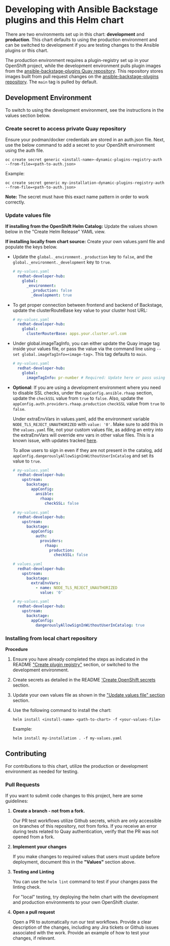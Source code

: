 # Developing with Ansible Backstage plugins and this Helm chart

There are two environments set up in this chart: **development** and **production**. This chart defaults to using the production environment and can be switched to development if you are testing changes to the Ansible plugins or this chart.  

The production environment requires a plugin-registry set up in your OpenShift project, while the development environment pulls plugin images from the [ansible-backstage-plugins Quay repository](https://quay.io/repository/ansible/ansible-backstage-plugins). This repository stores images built from pull request changes on the [ansible-backstage-plugins repository](https://github.com/ansible/ansible-backstage-plugins/tree/main). The `main` tag is pulled by default. 

## Development Environment

To switch to using the development environment, see the instructions in the values section below. 

### Create secret to access private Quay repository

Ensure your podman/docker credentials are stored in an auth.json file. Next, use the below command to add a secret to your OpenShift environment using the auth file.

```console
oc create secret generic <install-name>-dynamic-plugins-registry-auth --from-file=<path-to-auth.json>
```

Example:
```console
oc create secret generic my-installation-dynamic-plugins-registry-auth --from-file=<path-to-auth.json>
```

**Note:** The secret must have this exact name pattern in order to work correctly.

### Update values file

**If installing from the OpenShift Helm Catalog:** Update the values shown below in the "Create Helm Release" YAML view. 

**If installing locally from chart source:** Create your own values.yaml file and populate the keys below. 

- Update the `global._environment._production` key to `false`, and the `global._environment._development` key to `true`.
 
     ```yaml
     # my-values.yaml
       redhat-developer-hub:
         global:
           _environment:
             _production: false
             _development: true
     ```

- To get proper connection between frontend and backend of Backstage, update the clusterRouteBase key value to your cluster host URL:

     ```yaml
     # my-values.yaml
       redhat-developer-hub:
         global:
           clusterRouterBase: apps.your.cluster.url.com
     ```

- Under global.imageTagInfo, you can either update the Quay image tag inside your values file, or pass the value via the command line using `--set global.imageTagInfo=<image-tag>`. This tag defaults to `main`. 

     ```yaml
     # my-values.yaml
       redhat-developer-hub:
         global:
           imageTagInfo: pr-number # Required: Update here or pass using --set
     ```

- **Optional**: If you are using a development environment where you need to disable SSL checks, under the `appConfig.ansible.rhaap` section, update the `checkSSL` value from `true` to `false`. Also, update the `appConfig.auth.providers.rhaap.production` `checkSSL` value from `true` to `false`. 

    Under extraEnvVars in values.yaml, add the environment variable `NODE_TLS_REJECT_UNAUTHORIZED` with `value: '0'`. Make sure to add this in the `values.yaml` file, not your custom values file, as adding an entry into the extraEnvVars will override env vars in other value files. This is a known issue, with updates tracked [here](https://issues.redhat.com/browse/RHIDP-6082). 

    To allow users to sign in even if they are not present in the catalog, add `appConfig.dangerouslyAllowSignInWithoutUserInCatalog` and set its value to `true`.

     ```yaml
     # my-values.yaml
       redhat-developer-hub:
         upstream:
           backstage:
             appConfig:
               ansible:
                 rhaap:
                   checkSSL: false
     ```

     ```yaml
     # my-values.yaml
       redhat-developer-hub:
         upstream:
           backstage:
             appConfig:
               auth:
                 providers:
                   rhaap:
                     production:
                       checkSSL: false
     ```

     ```yaml
     # values.yaml
       redhat-developer-hub:
         upstream:
           backstage:
             extraEnvVars:
               - name: NODE_TLS_REJECT_UNAUTHORIZED
                 value: '0'
     ```

     ```yaml
     # my-values.yaml
       redhat-developer-hub:
         upstream:
           backstage:
             appConfig:
               dangerouslyAllowSignInWithoutUserInCatalog: true
     ```

### Installing from local chart repository

**Procedure**

1. Ensure you have already completed the steps as indicated in the README ["Create plugin registry"](../README.md#create-plugin-registry) section, or switched to the development environment. 
2. Create secrets as detailed in the README ['Create OpenShift secrets](../README.md#create-openshift-secrets) section.
3. Update your own values file as shown in the ["Update values file" section](#update-values-file) section. 
4. Use the following command to install the chart:

    ```console
    helm install <install-name> <path-to-chart> -f <your-values-file>
    ```

    Example:
    ```console
    helm install my-installation . -f my-values.yaml
    ```

## Contributing

For contributions to this chart, utilize the production or development environment as needed for testing.

### Pull Requests

If you want to submit code changes to this project, here are some guidelines:

1. **Create a branch - not from a fork.**

    Our PR test workflows utilize Github secrets, which are only accessible on branches of this repository, not from forks. If you receive an error during tests related to Quay authentication, verify that the PR was not opened from a fork.

2. **Implement your changes**

    If you make changes to required values that users must update before deployment, document this in the **"Values"** section above.

3. **Testing and Linting**

    You can use the `helm lint` command to test if your changes pass the linting check.

    For "local" testing, try deploying the helm chart with the development and production environments to your own OpenShift cluster.

4. **Open a pull request**

    Open a PR to automatically run our test workflows. Provide a clear description of the changes, including any Jira tickets or Github issues associated with the work. Provide an example of how to test your changes, if relevant.
